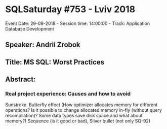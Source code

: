 # SQLSaturday #753 - Lviv 2018
Event Date: 29-09-2018 - Session time: 14:00:00 - Track: Application  Database Development
## Speaker: Andrii Zrobok
## Title: MS SQL: Worst Practices
## Abstract:
### Real project experience: Causes and how to avoid
Sunstroke. Butterfly effect (How optimizer allocates memory for different  operations? Is it possible to change allocated memory in-fly (without query recompilation)? Some data types  save disk space and what about memory?) Sequence (is it good or bad), Silver bullet (not only SQ-92)
